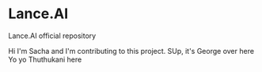 # Lance.AI
Lance.AI official repository

Hi I'm Sacha and I'm contributing to this project. 
SUp, it's George over here
Yo yo Thuthukani here
